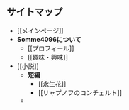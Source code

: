 ## サイトマップ
- [[メインページ]]
- **Somme4096について**
	- [[プロフィール]]
	- [[趣味・興味]]
- [[小説]]
	- **短編**
		- [[永生花]]
		- [[リャプノフのコンチェルト]]
	-